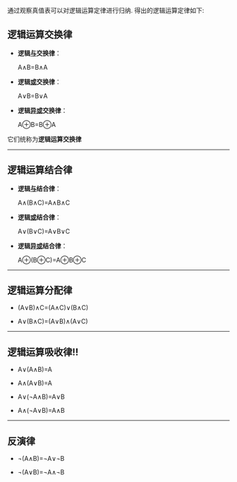 通过观察真值表可以对逻辑运算定律进行归纳. 得出的逻辑运算定律如下:

## 逻辑运算交换律

* **逻辑<u>与</u>交换律**：

  A∧B=B∧A

* **逻辑<u>或</u>交换律**：

  A∨B=B∨A

* **逻辑<u>异或</u>交换律**：

  A⊕B=B⊕A

它们统称为**逻辑运算交换律**

***

## 逻辑运算结合律

* **逻辑<u>与</u>结合律**：

  A∧(B∧C)=A∧B∧C

* **逻辑<u>或</u>结合律**：

  A∨(B∨C)=A∨B∨C

* **逻辑<u>异或</u>结合律**：

  A⊕(B⊕C)=A⊕B⊕C

***

## **逻辑运算分配律**

* (A∨B)∧C=(A∧C)∨(B∧C)

* A∨(B∧C)=(A∨B)∧(A∨C)

***

## 逻辑运算吸收律!!

* A∨(A∧B)=A

* A∧(A∨B)=A

* A∨(¬A∧B)=A∨B

* A∧(¬A∨B)=A∧B

***

## 反演律

* ¬(A∧B)=¬A∨¬B

* ¬(A∨B)=¬A∧¬B